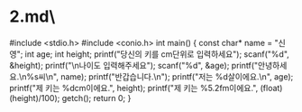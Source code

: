 # 2.md\
#include <stdio.h>
#include <conio.h>
int main()
{
	const char* name = "신영";
	int age;
	int height;
	printf("당신의 키를 cm단위로 입력하세요");
	scanf("%d", &height);
	printf("\n나이도 입력해주세요");
	scanf("%d", &age);
	printf("안녕하세요.\n%s씨\n", name);
	printf("반갑습니다.\n");
	printf("저는 %d살이에요.\n", age);
	printf("제 키는 %dcm이에요.", height);
	printf("제 키는 %5.2fm이에요.", (float)(height)/100);
	getch();
	return 0;
}
